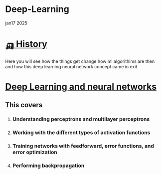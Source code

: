# Deep-Learning
jan17 2025  
# [🛺 History](https://github.com/samirdahal888/Deep-Learning/tree/main/History)  
Here you will see how the things get change how ml algorithims are then and how this deep learning neural network concept came in exit  

# [ Deep Learning and neural networks](https://github.com/samirdahal888/Deep-Learning/tree/main/Deep%20learning%20%20and%20neural%20networks)  
 ## This  covers
 1.  ### Understanding perceptrons and multilayer perceptrons  

 2. ### Working with the different types of activation functions 

 3.  ### Training networks with feedforward, error functions, and error optimization  

 4. ### Performing backpropagation




